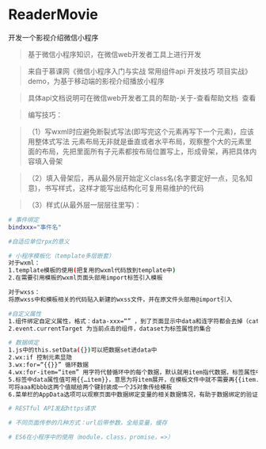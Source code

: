 # ReaderMovie
开发一个影视介绍微信小程序

> 基于微信小程序知识，在微信web开发者工具上进行开发

> 来自于慕课网《微信小程序入门与实战 常用组件api 开发技巧 项目实战》demo，为基于移动端的影视介绍播放小程序

> 具体api文档说明可在微信web开发者工具的帮助-关于-查看帮助文档  查看

> 编写技巧：

>（1）写wxml时应避免断裂式写法(即写完这个元素再写下一个元素)，应该用整体式写法
元素布局无非就是垂直或者水平布局，观察整个大的元素里面的布局，先把里面所有子元素都按布局位置写上，形成骨架，再把具体内容填入骨架

>（2）填入骨架后，再从最外层开始定义class名(名字要定好一点，见名知意)，书写样式，这样才能写出结构化可复用易维护的代码

>（3）样式(从最外层一层层往里写)：


``` bash
# 事件绑定
bindxxx="事件名"

#自适应单位rpx的意义

# 小程序模板化（template多层嵌套）
对于wxml：
1.template模板的使用(把复用的wxml代码放到template中)
2.在需要引用模板的wxml页面头部用import标签引入模板

对于wxss：
将原wxss中和模板相关的代码贴入新建的wxss文件，并在原文件头部用@import引入

#自定义属性
1.组件绑定自定义属性，格式：data-xxx=“” ，到了页面显示中data和连字符都会去掉（catchtap绑定可以阻止冒泡，bindtap不阻止）
2.event.currentTarget 为当前点击的组件，dataset为标签属性的集合

# 数据绑定
1.js中的this.setData({})可以把数据set进data中
2.wx:if 控制元素显隐
3.wx:for=“{{}}” 循环数据  
4.wx:for-item=“item” 用字符代替循环中的每个数据，默认就用item指代数据，标签属性中不用写也可以在子元素中{{item.xxx}}获取数据
5.标签中data属性值可用{{…item}}，意思为将item展开，在模板文件中就不需要再{{item.xxx}}而直接{{xxx}}写变量名即可。同时，{{a:aaa,b:bbb}}
可将aaa和bbb这两个值赋给两个键封装成一个JS对象传给模板
6.菜单栏的AppData选项可以观察页面中数据绑定变量的相关数据情况，有助于数据绑定的验证

# RESTful API发起https请求

# 不同页面传参的几种方式：url后带参数，全局变量，缓存

# ES6在小程序中的使用（module，class，promise，=>）
```
